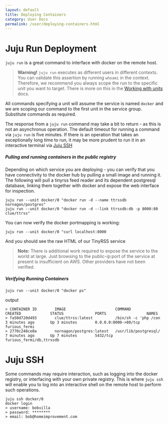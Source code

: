 ```yaml
---
layout: default
title: Deploying Containers
category: User Docs
permalink: /user/deploying-containers.html
---
```


# Juju Run Deployment

`juju run` is a great command to interface with docker on the remote host.

> **Warning!** `juju run` executes as different users in different contexts.
> You can validate this assertion by running `whoami` in the context.
> Therefore, we recommend you always scope the run to the specific unit you want
> to target. There is more on this in the
> [Working with units](https://jujucharms.com/docs/charms-working-with-units)
> docs.


All commands specifying a unit will assume the service is named `docker` and we are
scoping our command to the first unit in the service group. Substitute commands as
required.

The response from a `juju run` command may take a bit to return - as this is not an asynchronus
operation. The default timeout for running a command via `juju run` is five minutes. If there is
an operation that takes an exceptionally long time to run, it may be more prudent to run it in
an interactive terminal via [Juju SSH](#juju-ssh)

##### Pulling and running containers in the public registry

Depending on which service you are deploying - you can verify that you have connectivity
to the docker hub by pulling a small image and running it. The following will pull a tinyrss
feed reader and its dependent postgresql database, linking them together with docker and expose
the web interface for inspection.

    juju run --unit docker/0 "docker run -d --name ttrssdb nornagon/postgres"
    juju run --unit docker/0 "docker run -d --link ttrssdb:db -p 8000:80 clue/ttrss"

You can now verify the docker portmapping is working:

    juju run --unit docker/0 "curl localhost:8000

And you should see the raw HTML of our TinyRSS service


> **Note:** There is additional work required to expose the service to the world at large. Just
> browsing to the public-ip:port of the service at present is insufficient on AWS. Other providers
> have not been verified.


##### Verifying Running Containers

    juju run --unit docker/0 "docker ps"

output

    > CONTAINER ID        IMAGE                      COMMAND                CREATED             STATUS              PORTS                  NAMES
    > fa50d720d493        clue/ttrss:latest          /bin/sh -c 'php /con   3 minutes ago       Up 3 minutes        0.0.0.0:8000->80/tcp   furious_fermi              
    > 2770c248ce0a        nornagon/postgres:latest   /usr/lib/postgresql/   7 minutes ago       Up 7 minutes        5432/tcp               furious_fermi/db,ttrssdb 

# Juju SSH

Some commands may require interaction, such as logging into the docker registry, or interfacing
with your own private registry. This is where `juju ssh` will enable you to log into an interactive
shell on the remote host to perform such operations.

    juju ssh docker/0
    docker login
    > username: bobvilla
    > password: ********
    > email: bob@homeimprovement.com


